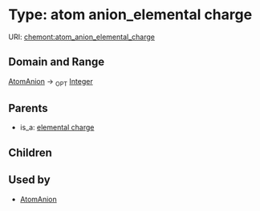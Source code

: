 
# Type: atom anion_elemental charge




URI: [chemont:atom_anion_elemental_charge](http://w3id.org/chemontatom_anion_elemental_charge)


## Domain and Range

[AtomAnion](AtomAnion.md) ->  <sub>OPT</sub> [Integer](types/Integer.md)

## Parents

 *  is_a: [elemental charge](elemental_charge.md)

## Children


## Used by

 * [AtomAnion](AtomAnion.md)
